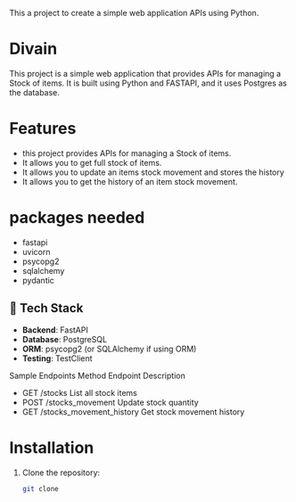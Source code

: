 This a project to create a simple web application APIs using Python.
# Divain
This project is a simple web application that provides APIs for managing a Stock of items.
It is built using Python and FASTAPI, and it uses Postgres as the database.
# Features
- this project provides APIs for managing a Stock of items.
- It allows you to get full stock of items.
- It allows you to update an items stock movement and stores the history
- It allows you to get the history of an item stock movement.

# packages needed
- fastapi
- uvicorn
- psycopg2
- sqlalchemy
- pydantic

## 🚀 Tech Stack

- **Backend**: FastAPI
- **Database**: PostgreSQL
- **ORM**: psycopg2 (or SQLAlchemy if using ORM)
- **Testing**: TestClient

Sample Endpoints 
    Method	    Endpoint	                Description
-   GET	    /stocks	                        List all stock items
-   POST	/stocks_movement	            Update stock quantity
-   GET	/stocks_movement_history	    Get stock movement history

# Installation      
1. Clone the repository:
   ```bash
   git clone
    